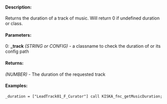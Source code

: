 #### Description:
Returns the duration of a track of music. Will return 0 if undefined duration or class.

#### Parameters:
0: **_track** *(STRING or CONFIG)* - a classname to check the duration of or its config path

#### Returns:
*(NUMBER)* - The duration of the requested track

#### Examples:
```sqf
_duration = ["LeadTrack01_F_Curator"] call KISKA_fnc_getMusicDuration;
```

